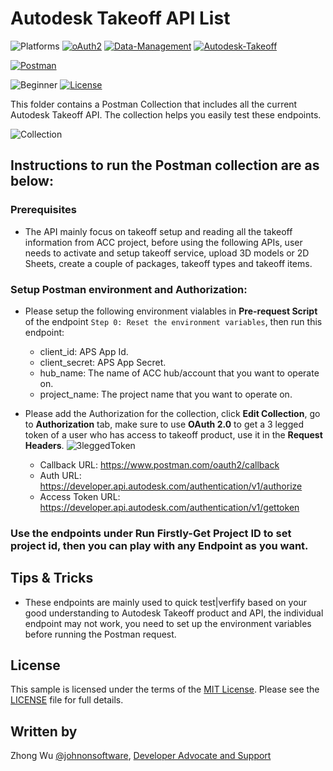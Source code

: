 # Autodesk Takeoff API List

![Platforms](https://img.shields.io/badge/Web-Windows|MacOS-lightgray.svg)
[![oAuth2](https://img.shields.io/badge/Authentication-v1-green.svg)](http://developer.autodesk.com/)
[![Data-Management](https://img.shields.io/badge/Data%20Management-v2-green.svg)](http://developer.autodesk.com/)
[![Autodesk-Takeoff](https://img.shields.io/badge/Autodesk%20Takeoff-v1.1-green.svg)](http://developer.autodesk.com/)

[![Postman](https://img.shields.io/badge/Postman-v8-orange.svg)](https://www.getpostman.com/)

![Beginner](https://img.shields.io/badge/Level-Beginner-green.svg)
[![License](https://img.shields.io/:license-MIT-blue.svg)](http://opensource.org/licenses/MIT)

This folder contains a Postman Collection that includes all the current Autodesk Takeoff API. The collection helps you easily test these endpoints.

![Collection](Img/collection.png)


## Instructions to run the Postman collection are as below:


### Prerequisites
- The API mainly focus on takeoff setup and reading all the takeoff information from ACC project, before using the following APIs, user needs to activate and setup takeoff service, upload 3D models or 2D Sheets, create a couple of packages, takeoff types and takeoff items.

### Setup Postman environment and Authorization:
- Please setup the following environment vialables in **Pre-request Script** of the endpoint `Step 0: Reset the environment variables`, then run this endpoint: 
    - client_id:     APS App Id.
    - client_secret: APS App Secret.
    - hub_name: The name of ACC hub/account that you want to operate on.
    - project_name:  The project name that you want to operate on.

- Please add the Authorization for the collection, click **Edit Collection**, go to **Authorization** tab, make sure to use **OAuth 2.0** to get a 3 legged token of a user who has access to takeoff product, use it in the **Request Headers**.
![3leggedToken](Img/3leggedToken.png)
    - Callback URL: https://www.postman.com/oauth2/callback
    - Auth URL: https://developer.api.autodesk.com/authentication/v1/authorize 
    - Access Token URL: https://developer.api.autodesk.com/authentication/v1/gettoken

### Use the endpoints under **Run Firstly-Get Project ID** to set project id, then you can play with any Endpoint as you want.

## Tips & Tricks
- These endpoints are mainly used to quick test|verfify based on your good understanding to Autodesk Takeoff product and API, the individual endpoint may not work, you need to set up the environment variables before running the Postman request.

## License
This sample is licensed under the terms of the [MIT License](http://opensource.org/licenses/MIT). Please see the [LICENSE](../LICENSE) file for full details.

## Written by
Zhong Wu [@johnonsoftware](https://twitter.com/johnonsoftware), [Developer Advocate and Support](http://forge.autodesk.com)